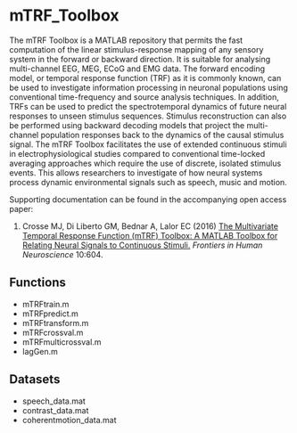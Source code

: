 # mTRF_Toolbox
The mTRF Toolbox is a MATLAB repository that permits the fast computation of the linear stimulus-response mapping of any sensory system in the forward or backward direction. It is suitable for analysing multi-channel EEG, MEG, ECoG and EMG data. The forward encoding model, or temporal response function (TRF) as it is commonly known, can be used to investigate information processing in neuronal populations using conventional time-frequency and source analysis techniques. In addition, TRFs can be used to predict the spectrotemporal dynamics of future neural responses to unseen stimulus sequences. Stimulus reconstruction can also be performed using backward decoding models that project the multi-channel population responses back to the dynamics of the causal stimulus signal. The mTRF Toolbox facilitates the use of extended continuous stimuli in electrophysiological studies compared to conventional time-locked averaging approaches which require the use of discrete, isolated stimulus events. This allows researchers to investigate of how neural systems process dynamic environmental signals such as speech, music and motion.

Supporting documentation can be found in the accompanying open access paper:<br/>
1. Crosse MJ, Di Liberto GM, Bednar A, Lalor EC (2016) [The Multivariate Temporal Response Function (mTRF) Toolbox: A MATLAB Toolbox for Relating Neural Signals to Continuous Stimuli.](http://dx.doi.org/10.3389/fnhum.2016.00604) *Frontiers in Human Neuroscience* 10:604.

## Functions
- mTRFtrain.m
- mTRFpredict.m
- mTRFtransform.m
- mTRFcrossval.m
- mTRFmulticrossval.m
- lagGen.m

## Datasets
- speech_data.mat
- contrast_data.mat
- coherentmotion_data.mat

